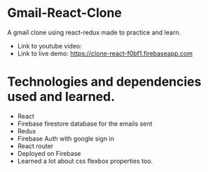 # Gmail-React-Clone

A gmail clone using react-redux made to practice and learn.

- Link to youtube video:
- Link to live demo: https://clone-react-f0bf1.firebaseapp.com

# Technologies and dependencies used and learned.

- React
- Firebase firestore database for the emails sent 
- Redux 
- Firebase Auth with google sign in 
- React router
- Deployed on Firebase
- Learned a lot about css flexbox properties too.
